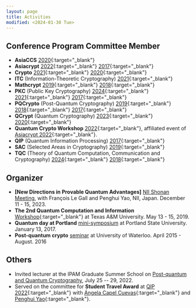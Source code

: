 ```yaml
---
layout: page
title: Activities
modified: <2024-01-30 Tue>
---
```


## Conference Program Committee Member
* **AsiaCCS** [2020](https://asiaccs2020.cs.nthu.edu.tw){:target="_blank"}
* **Asiacrypt** [2022](http://asiacrypt.iacr.org/2022/){:target="_blank"} [2017](http://asiacrypt.iacr.org/2017/){:target="_blank"}
* **Crypto** [2021](https://crypto.iacr.org/2021/){:target="_blank"} [2020](https://crypto.iacr.org/2020/callforpapers.html){:target="_blank"}
*  **ITC** (Information-Theoretic Cryptography) [2021](https://itcrypto.github.io/2021/){:target="_blank"}
* **Mathcrypt** [2019](http://imdarc.math.snu.ac.kr/MathCrypt2019/){:target="_blank"} [2018](https://crypto.iacr.org/2018/affevents/mathcrypt/page.html){:target="_blank"}
* **PKC** (Public Key Cryptography) [2024](https://pkc.iacr.org/2024/){:target="_blank"} [2021](https://pkc.iacr.org/2021/){:target="_blank"} [2017](http://www.iacr.org/workshops/pkc2017/index.php){:target="_blank"}
* **PQCrypto** (Post-Quantum Cryptography) [2019](http://pqcrypto2019.org/){:target="_blank"} [2018](http://www.math.fau.edu/pqcrypto2018/){:target="_blank"} [2017](https://2017.pqcrypto.org/conference/){:target="_blank"}
* **QCrypt** (Quantum Cryptography) [2023](https://2023.qcrypt.net/){:target="_blank"} [2020](https://2020.qcrypt.net/){:target="_blank"}
* **Quantum Crypto Workshop** [2022](https://qcw2022.github.io/quantum-cryptography-workshop-2022/){:target="_blank"}, affiliated event of [Asiacrypt 2022](http://asiacrypt.iacr.org/2022/){:target="_blank"}. 
* **QIP** (Quantum Information Processing) [2017](https://www.stationq.com/qip-2017/){:target="_blank"}
* **SAC** (Selected Areas in Cryptography) [2019](https://uwaterloo.ca/selected-areas-in-cryptography/){:target="_blank"}
* **TQC** (Theory of Quantum Computation, Communication and Cryptography) [2024](https://tqc-conference.org/call-for-submissions/){:target="_blank"} [2018](https://www.tqc2018.org/){:target="_blank"}

## Organizer
* **[New Directions in Provable Quantum Advantages]** [NII Shonan
  Meeting]({{base}}/activity/shonan198), with François Le Gall and
  Penghui Yao, NII, Japan. December 11 - 15, 2023.
*  **The 2nd Quantum Computation and Information** [Workshop](https://iamcs.tamu.edu/the-2nd-quantum-computation-and-information-workshop/){:target="_blank"} at Texas A&M University. May 13 - 15, 2019. 
*  **Quantum day at Portland** [mini-symposium]({{base}}/activity/w17qpdx) at Portland State University. January 13, 2017.
*   **Post-quantum crypto** [seminar](https://sites.google.com/site/uwaterloopqcrypto/) at University of Waterloo. April 2015 - August. 2016

## Others
*  Invited lecturer at the IPAM Graduate Summer School on
  [Post-quantum and Quantum
  Cryptography](http://www.ipam.ucla.edu/programs/summer-schools/graduate-summer-school-on-post-quantum-and-quantum-cryptography/),
  July 25 -- 29, 2022.
*  Served on the committee for **Student Travel Award** at [QIP
   2022](https://web.cvent.com/event/8adf8248-432b-499c-91e2-63b83ba3f69e/websitePage:b3f54ea9-bbff-49bb-9678-d3b193c87086){:target="_blank"}
   with [Ángela Capel
   Cuevas](https://angelacapel.wixsite.com/mysite){:target="_blank"}
   and [Penghui Yao](http://penghuiyao.info/){:target="_blank"}.
